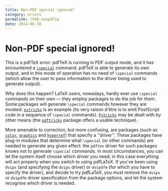 ```yaml
---
title: Non-PDF special ignored!
category: errors
permalink: /FAQ-nonpdfsp
date: 2014-06-10
---
```


# Non-PDF special ignored!

This is a pdfTeX error: pdfTeX is running in PDF output
mode, and it has encountered a 
[`\special`](FAQ-specials) command.  pdfTeX is
able to generate its own output, and in this mode of operation has no
need of `\special` commands (which allow the user to pass
information to the driver being used to generate output).

Why does this happen?  LaTeX users, nowadays, hardly ever use
`\special` commands on their own&nbsp;&mdash; they employ packages to do the
job for them.  Some packages will generate `\special` commands
however they are invoked: [`pstricks`](https://ctan.org/pkg/pstricks) is an example (its very
raison d'être is to emit PostScript code in a sequence of `\special`
commands).  [`Pstricks`](https://ctan.org/pkg/Pstricks) may be dealt with by other means (the
[`pdftricks`](https://ctan.org/pkg/pdftricks) package offers a usable technique).

More amenable to correction, but more confusing, are packages (such as
[`color`](https://ctan.org/pkg/color), [`graphics`](https://ctan.org/pkg/graphics) and [`hyperref`](https://ctan.org/pkg/hyperref)) that
specify a ''driver''.  These packages have plug-in modules that
determine what `\special` (or other commands) are needed to generate
any given effect: the `pdftex` driver for such packages knows not to
generate `\special` commands.  In most circumstances, you can let
the system itself choose which driver you need; in this case
everything will act properly when you switch to using pdfLaTeX.  If
you've been using `dvips` (and specifying the `dvips` driver)
or `dvipdfm` (for which you have to specify the driver), and
decide to try pdfLaTeX, you _must_ remove the `dvips` or
`dvipdfm` driver specification from the package options, and let the
system recognise which driver is needed.

